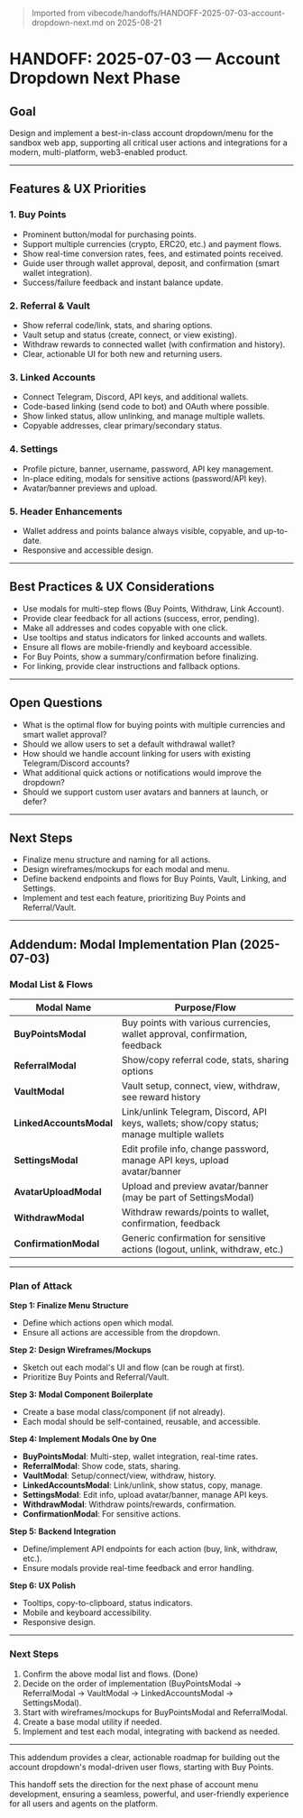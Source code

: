 > Imported from vibecode/handoffs/HANDOFF-2025-07-03-account-dropdown-next.md on 2025-08-21

# HANDOFF: 2025-07-03 — Account Dropdown Next Phase

## Goal
Design and implement a best-in-class account dropdown/menu for the sandbox web app, supporting all critical user actions and integrations for a modern, multi-platform, web3-enabled product.

---

## Features & UX Priorities

### 1. **Buy Points**
- Prominent button/modal for purchasing points.
- Support multiple currencies (crypto, ERC20, etc.) and payment flows.
- Show real-time conversion rates, fees, and estimated points received.
- Guide user through wallet approval, deposit, and confirmation (smart wallet integration).
- Success/failure feedback and instant balance update.

### 2. **Referral & Vault**
- Show referral code/link, stats, and sharing options.
- Vault setup and status (create, connect, or view existing).
- Withdraw rewards to connected wallet (with confirmation and history).
- Clear, actionable UI for both new and returning users.

### 3. **Linked Accounts**
- Connect Telegram, Discord, API keys, and additional wallets.
- Code-based linking (send code to bot) and OAuth where possible.
- Show linked status, allow unlinking, and manage multiple wallets.
- Copyable addresses, clear primary/secondary status.

### 4. **Settings**
- Profile picture, banner, username, password, API key management.
- In-place editing, modals for sensitive actions (password/API key).
- Avatar/banner previews and upload.

### 5. **Header Enhancements**
- Wallet address and points balance always visible, copyable, and up-to-date.
- Responsive and accessible design.

---

## Best Practices & UX Considerations
- Use modals for multi-step flows (Buy Points, Withdraw, Link Account).
- Provide clear feedback for all actions (success, error, pending).
- Make all addresses and codes copyable with one click.
- Use tooltips and status indicators for linked accounts and wallets.
- Ensure all flows are mobile-friendly and keyboard accessible.
- For Buy Points, show a summary/confirmation before finalizing.
- For linking, provide clear instructions and fallback options.

---

## Open Questions
- What is the optimal flow for buying points with multiple currencies and smart wallet approval?
- Should we allow users to set a default withdrawal wallet?
- How should we handle account linking for users with existing Telegram/Discord accounts?
- What additional quick actions or notifications would improve the dropdown?
- Should we support custom user avatars and banners at launch, or defer?

---

## Next Steps
- Finalize menu structure and naming for all actions.
- Design wireframes/mockups for each modal and menu.
- Define backend endpoints and flows for Buy Points, Vault, Linking, and Settings.
- Implement and test each feature, prioritizing Buy Points and Referral/Vault.

---

## Addendum: Modal Implementation Plan (2025-07-03)

### Modal List & Flows

| Modal Name                | Purpose/Flow                                                                                 |
|---------------------------|---------------------------------------------------------------------------------------------|
| **BuyPointsModal**        | Buy points with various currencies, wallet approval, confirmation, feedback                 |
| **ReferralModal**         | Show/copy referral code, stats, sharing options                                             |
| **VaultModal**            | Vault setup, connect, view, withdraw, see reward history                                   |
| **LinkedAccountsModal**   | Link/unlink Telegram, Discord, API keys, wallets; show/copy status; manage multiple wallets |
| **SettingsModal**         | Edit profile info, change password, manage API keys, upload avatar/banner                  |
| **AvatarUploadModal**     | Upload and preview avatar/banner (may be part of SettingsModal)                             |
| **WithdrawModal**         | Withdraw rewards/points to wallet, confirmation, feedback                                  |
| **ConfirmationModal**     | Generic confirmation for sensitive actions (logout, unlink, withdraw, etc.)                |

---

### Plan of Attack

**Step 1: Finalize Menu Structure**
- Define which actions open which modal.
- Ensure all actions are accessible from the dropdown.

**Step 2: Design Wireframes/Mockups**
- Sketch out each modal's UI and flow (can be rough at first).
- Prioritize Buy Points and Referral/Vault.

**Step 3: Modal Component Boilerplate**
- Create a base modal class/component (if not already).
- Each modal should be self-contained, reusable, and accessible.

**Step 4: Implement Modals One by One**
- **BuyPointsModal**: Multi-step, wallet integration, real-time rates.
- **ReferralModal**: Show code, stats, sharing.
- **VaultModal**: Setup/connect/view, withdraw, history.
- **LinkedAccountsModal**: Link/unlink, show status, copy, manage.
- **SettingsModal**: Edit info, upload avatar/banner, manage API keys.
- **WithdrawModal**: Withdraw points/rewards, confirmation.
- **ConfirmationModal**: For sensitive actions.

**Step 5: Backend Integration**
- Define/implement API endpoints for each action (buy, link, withdraw, etc.).
- Ensure modals provide real-time feedback and error handling.

**Step 6: UX Polish**
- Tooltips, copy-to-clipboard, status indicators.
- Mobile and keyboard accessibility.
- Responsive design.

---

### Next Steps

1. Confirm the above modal list and flows. (Done)
2. Decide on the order of implementation (BuyPointsModal → ReferralModal → VaultModal → LinkedAccountsModal → SettingsModal).
3. Start with wireframes/mockups for BuyPointsModal and ReferralModal.
4. Create a base modal utility if needed.
5. Implement and test each modal, integrating with backend as needed.

---

This addendum provides a clear, actionable roadmap for building out the account dropdown's modal-driven user flows, starting with Buy Points.

This handoff sets the direction for the next phase of account menu development, ensuring a seamless, powerful, and user-friendly experience for all users and agents on the platform. 